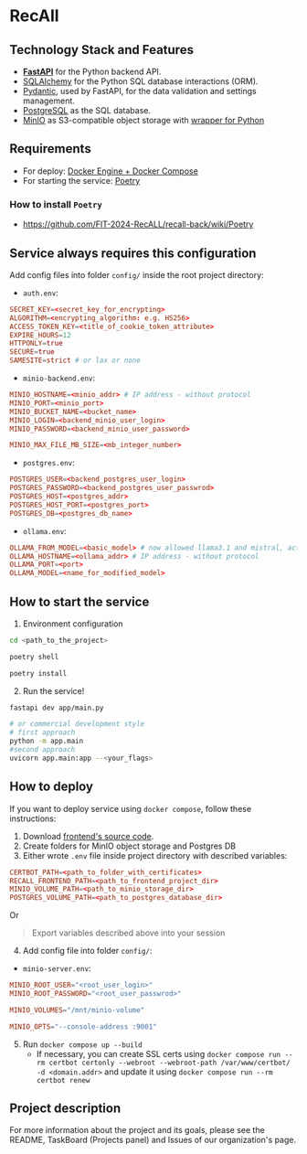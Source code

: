 # RecAll

## Technology Stack and Features

- [**FastAPI**](https://fastapi.tiangolo.com) for the Python backend API.
- [SQLAlchemy](https://https://www.sqlalchemy.org/) for the Python SQL database interactions (ORM).
- [Pydantic](https://docs.pydantic.dev), used by FastAPI, for the data validation and settings management.
- [PostgreSQL](https://www.postgresql.org) as the SQL database.
- [MinIO](https://min.io/docs/minio/linux/operations/installation.html) as S3-compatible object storage with [wrapper for Python](https://min.io/docs/minio/linux/developers/python/API.html)

## Requirements
- For deploy: [Docker Engine + Docker Compose](https://docs.docker.com/engine/install/)
- For starting the service: [Poetry](https://python-poetry.org/docs/#installation)

### How to install `Poetry`
- https://github.com/FIT-2024-RecALL/recall-back/wiki/Poetry

## Service always requires this configuration

Add config files into folder `config/` inside the root project directory:

- `auth.env`:
```conf
SECRET_KEY=<secret_key_for_encrypting>
ALGORITHM=<encrypting_algorithm: e.g. HS256>
ACCESS_TOKEN_KEY=<title_of_cookie_token_attribute>
EXPIRE_HOURS=12
HTTPONLY=true
SECURE=true
SAMESITE=strict # or lax or none
```
- `minio-backend.env`:
```conf
MINIO_HOSTNAME=<minio_addr> # IP address - without protocol
MINIO_PORT=<minio_port>
MINIO_BUCKET_NAME=<bucket_name>
MINIO_LOGIN=<backend_minio_user_login>
MINIO_PASSWORD=<backend_minio_user_password>

MINIO_MAX_FILE_MB_SIZE=<mb_integer_number>
```
- `postgres.env`:
```conf
POSTGRES_USER=<backend_postgres_user_login>
POSTGRES_PASSWORD=<backend_postgres_user_passwrod>
POSTGRES_HOST=<postgres_addr>
POSTGRES_HOST_PORT=<postgres_port>
POSTGRES_DB=<postgres_db_name>
```
- `ollama.env`:
```conf
OLLAMA_FROM_MODEL=<basic_model> # now allowed llama3.1 and mistral, actually needed only for configuration, not for backend running
OLLAMA_HOSTNAME=<ollama_addr> # IP address - without protocol
OLLAMA_PORT=<port>
OLLAMA_MODEL=<name_for_modified_model>
```

## How to start the service
1. Environment configuration
```bash
cd <path_to_the_project>

poetry shell

poetry install
```
2. Run the service!
```bash
fastapi dev app/main.py

# or commercial development style
# first approach
python -m app.main
#second approach
uvicorn app.main:app --<your_flags>
```

## How to deploy

If you want to deploy service using `docker compose`, follow these instructions:
1. Download [frontend's source code](https://github.com/FIT-2024-RecALL/recall-front).
2. Create folders for MinIO object storage and Postgres DB
3. Either wrote `.env` file inside project directory with described variables:
```conf
CERTBOT_PATH=<path_to_folder_with_certificates>
RECALL_FRONTEND_PATH=<path_to_frontend_project_dir>
MINIO_VOLUME_PATH=<path_to_minio_storage_dir>
POSTGRES_VOLUME_PATH=<path_to_postgres_database_dir>
```
Or
> Export variables described above into your session

4. Add config file into folder `config/`:
- `minio-server.env`:
```conf
MINIO_ROOT_USER="<root_user_login>"
MINIO_ROOT_PASSWORD="<root_user_passwrod>"

MINIO_VOLUMES="/mnt/minio-volume"

MINIO_OPTS="--console-address :9001"
```

5. Run `docker compose up --build`
   - If necessary, you can create SSL certs using `docker compose run --rm certbot certonly --webroot --webroot-path /var/www/certbot/ -d <domain.addr>` and update it using `docker compose run --rm certbot renew`

## Project description

For more information about the project and its goals, please see the README, TaskBoard (Projects panel) and Issues of our organization's page.
